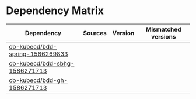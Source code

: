 # Dependency Matrix

Dependency | Sources | Version | Mismatched versions
---------- | ------- | ------- | -------------------
[cb-kubecd/bdd-spring-1586269833](https://github.com/cb-kubecd/bdd-spring-1586269833.git) |  | []() | 
[cb-kubecd/bdd-sbhg-1586271713](https://github.com/cb-kubecd/bdd-sbhg-1586271713.git) |  | []() | 
[cb-kubecd/bdd-gh-1586271713](https://github.com/cb-kubecd/bdd-gh-1586271713.git) |  | []() | 
